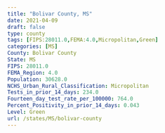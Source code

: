 ```yaml
---
title: "Bolivar County, MS"
date: 2021-04-09
draft: false
type: county
tags: [FIPS:28011.0,FEMA:4.0,Micropolitan,Green]
categories: [MS]
County: Bolivar County
State: MS
FIPS: 28011.0
FEMA_Region: 4.0
Population: 30628.0
NCHS_Urban_Rural_Classification: Micropolitan
Tests_in_prior_14_days: 234.0
Fourteen_day_test_rate_per_100000: 764.0
Percent_Positivity_in_prior_14_days: 0.043
Level: Green
url: /states/MS/bolivar-county
---
```



